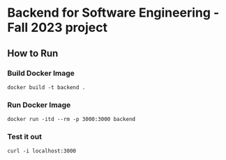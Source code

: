 # Backend for Software Engineering - Fall 2023 project

## How to Run

### Build Docker Image

```
docker build -t backend .
```

### Run Docker Image

```
docker run -itd --rm -p 3000:3000 backend
```

### Test it out

```
curl -i localhost:3000
```
